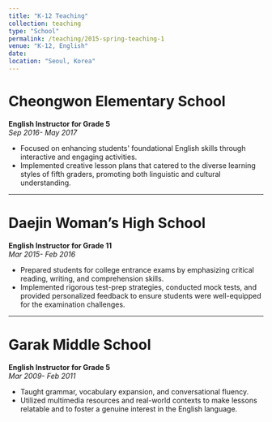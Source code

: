 ```yaml
---
title: "K-12 Teaching"
collection: teaching
type: "School"
permalink: /teaching/2015-spring-teaching-1
venue: "K-12, English"
date: 
location: "Seoul, Korea"
---
```


# Cheongwon Elementary School 
**English Instructor for Grade 5**  
*Sep 2016- May 2017*
- Focused on enhancing students' foundational English skills through interactive and engaging activities. 
- Implemented creative lesson plans that catered to the diverse learning styles of fifth graders, promoting both linguistic and cultural understanding.

---

# Daejin Woman’s High School  
**English Instructor for Grade 11**  
*Mar 2015- Feb 2016*
- Prepared students for college entrance exams by emphasizing critical reading, writing, and comprehension skills. 
- Implemented rigorous test-prep strategies, conducted mock tests, and provided personalized feedback to ensure students were well-equipped for the examination challenges.

---

# Garak Middle School 
**English Instructor for Grade 5**  
*Mar 2009- Feb 2011*
- Taught grammar, vocabulary expansion, and conversational fluency. 
- Utilized multimedia resources and real-world contexts to make lessons relatable and to foster a genuine interest in the English language.

